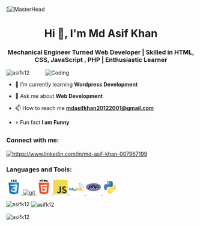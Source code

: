 [![MasterHead](https://www.digitalsolutionservices.com/img/services/web%20development.gif)
<h1 align="center">Hi 👋, I'm Md Asif Khan</h1>
<h3 align="center">Mechanical Engineer Turned Web Developer | Skilled in HTML, CSS, JavaScript , PHP | Enthusiastic Learner</h3>
<img align="right" alt="Coding" width="400" src="https://www.chawtechsolutions.com/wp-content/uploads/2019/03/developer.gif">

<p align="left"> <img src="https://komarev.com/ghpvc/?username=asifk12&label=Profile%20views&color=0e75b6&style=flat" alt="asifk12" /> </p>

- 🌱 I’m currently learning **Wordpress Development**

- 💬 Ask me about **Web Development**

- 📫 How to reach me **mdasifkhan20122001@gmail.com**

- ⚡ Fun fact **I am Funny**

<h3 align="left">Connect with me:</h3>
<p align="left">
<a href="https://www.linkedin.com/in/md-asif-khan-007967199/" target="blank"><img align="center" src="https://raw.githubusercontent.com/rahuldkjain/github-profile-readme-generator/master/src/images/icons/Social/linked-in-alt.svg" alt="https://www.linkedin.com/in/md-asif-khan-007967199" height="30" width="40" /></a>
</p>

<h3 align="left">Languages and Tools:</h3>
<p align="left"> <a href="https://www.w3schools.com/css/" target="_blank" rel="noreferrer"> <img src="https://raw.githubusercontent.com/devicons/devicon/master/icons/css3/css3-original-wordmark.svg" alt="css3" width="40" height="40"/> </a> <a href="https://git-scm.com/" target="_blank" rel="noreferrer"> <img src="https://www.vectorlogo.zone/logos/git-scm/git-scm-icon.svg" alt="git" width="40" height="40"/> </a> <a href="https://www.w3.org/html/" target="_blank" rel="noreferrer"> <img src="https://raw.githubusercontent.com/devicons/devicon/master/icons/html5/html5-original-wordmark.svg" alt="html5" width="40" height="40"/> </a> <a href="https://developer.mozilla.org/en-US/docs/Web/JavaScript" target="_blank" rel="noreferrer"> <img src="https://raw.githubusercontent.com/devicons/devicon/master/icons/javascript/javascript-original.svg" alt="javascript" width="40" height="40"/> </a> <a href="https://www.mysql.com/" target="_blank" rel="noreferrer"> <img src="https://raw.githubusercontent.com/devicons/devicon/master/icons/mysql/mysql-original-wordmark.svg" alt="mysql" width="40" height="40"/> </a> <a href="https://www.php.net" target="_blank" rel="noreferrer"> <img src="https://raw.githubusercontent.com/devicons/devicon/master/icons/php/php-original.svg" alt="php" width="40" height="40"/> </a> <a href="https://www.python.org" target="_blank" rel="noreferrer"> <img src="https://raw.githubusercontent.com/devicons/devicon/master/icons/python/python-original.svg" alt="python" width="40" height="40"/> </a> </p>

<p><img align="left" src="https://github-readme-stats.vercel.app/api/top-langs?username=asifk12&show_icons=true&locale=en&layout=compact" alt="asifk12" /></p>

<p>&nbsp;<img align="center" src="https://github-readme-stats.vercel.app/api?username=asifk12&show_icons=true&locale=en" alt="asifk12" /></p>

<p><img align="center" src="https://github-readme-streak-stats.herokuapp.com/?user=asifk12&" alt="asifk12" /></p>
